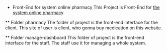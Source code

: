 * Front-End for system online pharmacy
This Project is Front-End for [the system online pharmacy](https://github.com/MorCherlf/Pharmacy)

** Folder pharmacy
The folder of project is the front-end interface for the client.
This site of user is client, who gonna buy medication on this website.

** Folder manage-dashboard
This folder of project is the front-end interface for the staff.
The staff use it for managing a whole system.

